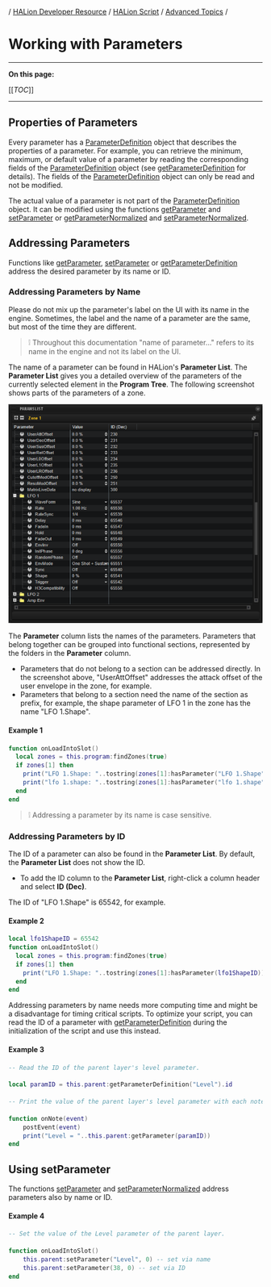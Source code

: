 / [HALion Developer Resource](../../HALion-Developer-Resource.md) / [HALion Script](./HALion-Script.md) / [Advanced Topics](./Advanced-Topics.md) /

# Working with Parameters

---

**On this page:**

[[_TOC_]]

---

## Properties of Parameters

Every parameter has a [ParameterDefinition](./ParameterDefinition.md) object that describes the properties of a parameter. For example, you can retrieve the minimum, maximum, or default value of a parameter by reading the corresponding fields of the [ParameterDefinition](./ParameterDefinition.md) object (see [getParameterDefinition](./getParameterDefinition.md) for details). The fields of the [ParameterDefinition](./ParameterDefinition.md) object can only be read and not be modified.

The actual value of a parameter is not part of the [ParameterDefinition](./ParameterDefinition.md) object. It can be modified using the functions [getParameter](./getParameter.md) and [setParameter](./setParameter.md) or [getParameterNormalized](./getParameterNormalized.md) and [setParameterNormalized](./setParameterNormalized.md).

## Addressing Parameters

Functions like [getParameter](./getParameter.md), [setParameter](./setParameter.md) or [getParameterDefinition](./getParameterDefinition.md) address the desired parameter by its name or ID.

### Addressing Parameters by Name

Please do not mix up the parameter's label on the UI with its name in the engine. Sometimes, the label and the name of a parameter are the same, but most of the time they are different.

>&#10069; Throughout this documentation "name of parameter..." refers to its name in the engine and not its label on the UI.

The name of a parameter can be found in HALion's **Parameter List**. The **Parameter List** gives you a detailed overview of the parameters of the currently selected element in the **Program Tree**. The following screenshot shows parts of the parameters of a zone.

![Parameter List](../images/Parameter-List.PNG)

The **Parameter** column lists the names of the parameters. Parameters that belong together can be grouped into functional sections, represented by the folders in the **Parameter** column.

* Parameters that do not belong to a section can be addressed directly. In the screenshot above, "UserAttOffset" addresses the attack offset of the user envelope in the zone, for example.
* Parameters that belong to a section need the name of the section as prefix, for example, the shape parameter of LFO 1 in the zone has the name "LFO 1.Shape".

#### Example 1

```lua
function onLoadIntoSlot()
  local zones = this.program:findZones(true)
  if zones[1] then
    print("LFO 1.Shape: "..tostring(zones[1]:hasParameter("LFO 1.Shape")))
    print("lfo 1.shape: "..tostring(zones[1]:hasParameter("lfo 1.shape")))
  end
end
```

>&#10069; Addressing a parameter by its name is case sensitive.

### Addressing Parameters by ID

The ID of a parameter can also be found in the **Parameter List**. By default, the **Parameter List** does not show the ID.

* To add the ID column to the **Parameter List**, right-click a column header and select **ID (Dec)**.

The ID of "LFO 1.Shape" is 65542, for example.

#### Example 2

```lua
local lfo1ShapeID = 65542
function onLoadIntoSlot()
  local zones = this.program:findZones(true)
  if zones[1] then
    print("LFO 1.Shape: "..tostring(zones[1]:hasParameter(lfo1ShapeID)))
  end
end
```

Addressing parameters by name needs more computing time and might be a disadvantage for timing critical scripts. To optimize your script, you can read the ID of a parameter with [getParameterDefinition](./getParameterDefinition.md) during the initialization of the script and use this instead.

#### Example 3

```lua
-- Read the ID of the parent layer's level parameter.

local paramID = this.parent:getParameterDefinition("Level").id
 
-- Print the value of the parent layer's level parameter with each note-on.

function onNote(event)
    postEvent(event)
    print("Level = "..this.parent:getParameter(paramID))
end
```

## Using setParameter

The functions [setParameter](./setParameter.md) and [setParameterNormalized](./setParameterNormalized.md) address parameters also by name or ID.

#### Example 4

```lua
-- Set the value of the Level parameter of the parent layer.

function onLoadIntoSlot()
    this.parent:setParameter("Level", 0) -- set via name
    this.parent:setParameter(38, 0) -- set via ID
end
```
